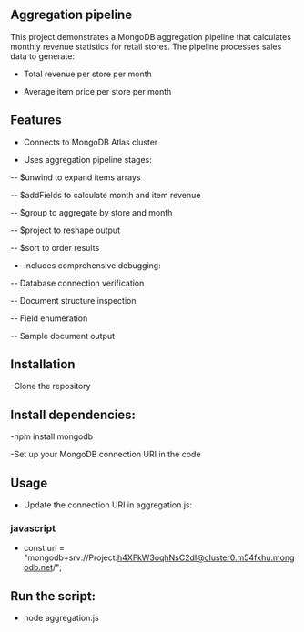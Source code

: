## Aggregation pipeline

This project demonstrates a MongoDB aggregation pipeline that calculates monthly revenue statistics for retail stores. The pipeline processes sales data to generate:

- Total revenue per store per month

- Average item price per store per month

## Features
- Connects to MongoDB Atlas cluster

- Uses aggregation pipeline stages:

 -- $unwind to expand items arrays

 -- $addFields to calculate month and item revenue

 -- $group to aggregate by store and month

 -- $project to reshape output

 -- $sort to order results

- Includes comprehensive debugging:

 -- Database connection verification

 -- Document structure inspection

 -- Field enumeration

 -- Sample document output

## Installation
-Clone the repository

## Install dependencies:
-npm install mongodb

-Set up your MongoDB connection URI in the code

## Usage
- Update the connection URI in aggregation.js:

### javascript
- const uri = "mongodb+srv://Project:h4XFkW3oqhNsC2dI@cluster0.m54fxhu.mongodb.net/";

## Run the script:

- node aggregation.js